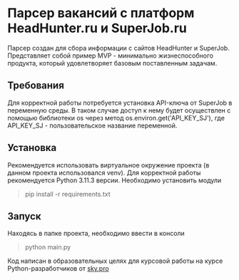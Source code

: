 # Парсер вакансий с платформ HeadHunter.ru и SuperJob.ru
Парсер создан для сбора информации с сайтов HeadHunter и SuperJob. Представляет собой пример MVP - минимально жизнеспособного продукта, который удовлетворяет базовым поставленным задачам.
## Требования
Для корректной работы потребуется установка API-ключа от SuperJob в переменную среды. В таком случае доступ к нему будет осуществлен с помощью библиотеки os через метод os.environ.get('API_KEY_SJ'), где API_KEY_SJ - пользовательское название переменной.
## Установка
Рекомендуется использовать виртуальное окружение проекта (в данном проекта использовался venv).
Для корректной работы рекомендуется Python 3.11.3 версии.
Необходимо установить модули
> pip install -r requirements.txt
## Запуск
Находясь в папке проекта, необходимо ввести в консоли
> python main.py


Код написан в образовательных целях для курсовой работы на курсе  Python-разработчиков от [sky.pro](https://sky.pro/)
